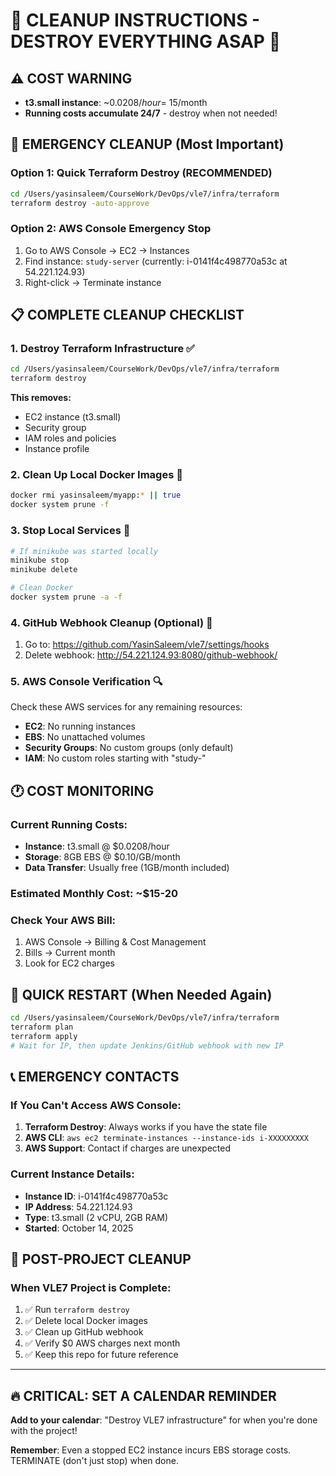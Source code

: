 # 🚨 CLEANUP INSTRUCTIONS - DESTROY EVERYTHING ASAP 🚨

## ⚠️ COST WARNING
- **t3.small instance**: ~$0.0208/hour = ~$15/month
- **Running costs accumulate 24/7** - destroy when not needed!

## 🛑 EMERGENCY CLEANUP (Most Important)

### Option 1: Quick Terraform Destroy (RECOMMENDED)
```bash
cd /Users/yasinsaleem/CourseWork/DevOps/vle7/infra/terraform
terraform destroy -auto-approve
```

### Option 2: AWS Console Emergency Stop
1. Go to AWS Console → EC2 → Instances
2. Find instance: `study-server` (currently: i-0141f4c498770a53c at 54.221.124.93)
3. Right-click → Terminate instance

## 📋 COMPLETE CLEANUP CHECKLIST

### 1. Destroy Terraform Infrastructure ✅
```bash
cd /Users/yasinsaleem/CourseWork/DevOps/vle7/infra/terraform
terraform destroy
```
**This removes:**
- EC2 instance (t3.small)
- Security group
- IAM roles and policies
- Instance profile

### 2. Clean Up Local Docker Images 🐳
```bash
docker rmi yasinsaleem/myapp:* || true
docker system prune -f
```

### 3. Stop Local Services 🔧
```bash
# If minikube was started locally
minikube stop
minikube delete

# Clean Docker
docker system prune -a -f
```

### 4. GitHub Webhook Cleanup (Optional) 🔗
1. Go to: https://github.com/YasinSaleem/vle7/settings/hooks
2. Delete webhook: http://54.221.124.93:8080/github-webhook/

### 5. AWS Console Verification 🔍
Check these AWS services for any remaining resources:
- **EC2**: No running instances
- **EBS**: No unattached volumes  
- **Security Groups**: No custom groups (only default)
- **IAM**: No custom roles starting with "study-"

## 🕐 COST MONITORING

### Current Running Costs:
- **Instance**: t3.small @ $0.0208/hour
- **Storage**: 8GB EBS @ $0.10/GB/month
- **Data Transfer**: Usually free (1GB/month included)

### **Estimated Monthly Cost**: ~$15-20

### Check Your AWS Bill:
1. AWS Console → Billing & Cost Management
2. Bills → Current month
3. Look for EC2 charges

## 🚀 QUICK RESTART (When Needed Again)

```bash
cd /Users/yasinsaleem/CourseWork/DevOps/vle7/infra/terraform
terraform plan
terraform apply
# Wait for IP, then update Jenkins/GitHub webhook with new IP
```

## 📞 EMERGENCY CONTACTS

### If You Can't Access AWS Console:
1. **Terraform Destroy**: Always works if you have the state file
2. **AWS CLI**: `aws ec2 terminate-instances --instance-ids i-XXXXXXXXX`
3. **AWS Support**: Contact if charges are unexpected

### Current Instance Details:
- **Instance ID**: i-0141f4c498770a53c
- **IP Address**: 54.221.124.93  
- **Type**: t3.small (2 vCPU, 2GB RAM)
- **Started**: October 14, 2025

## 🎯 POST-PROJECT CLEANUP

### When VLE7 Project is Complete:
1. ✅ Run `terraform destroy`
2. ✅ Delete local Docker images
3. ✅ Clean up GitHub webhook
4. ✅ Verify $0 AWS charges next month
5. ✅ Keep this repo for future reference

---

## 🔥 CRITICAL: SET A CALENDAR REMINDER
**Add to your calendar**: "Destroy VLE7 infrastructure" for when you're done with the project!

**Remember**: Even a stopped EC2 instance incurs EBS storage costs. TERMINATE (don't just stop) when done.